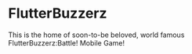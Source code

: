 # FlutterBuzzerz
This is the home of soon-to-be beloved, world famous FlutterBuzzerz:Battle! Mobile Game!
